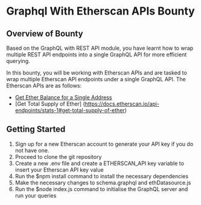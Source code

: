 # Graphql With Etherscan APIs Bounty

## Overview of Bounty
Based on the GraphQL with REST API module, you have learnt how to wrap multiple REST API endpoints into a single GraphQL API for more efficient querying. 

In this bounty, you will be working with Etherscan APIs and are tasked to wrap multiple Etherscan API endpoints under a single GraphQL API. The Etherscan APIs are as follows:

- [Get Ether Balance for a Single Address](https://docs.etherscan.io/api-endpoints/accounts#get-ether-balance-for-a-single-address)
- [Get Total Supply of Ether] (https://docs.etherscan.io/api-endpoints/stats-1#get-total-supply-of-ether) 

## Getting Started
1. Sign up for a new Etherscan account to generate your API key if you do not have one. 
2. Proceed to clone the git repository 
3. Create a new .env file and create a ETHERSCAN_API key variable to insert your Etherscan API key value
4. Run the $npm install command to install the necessary dependencies
5. Make the necessary changes to schema.graphql and ethDatasource.js
6. Run the $node index.js command to initialise the GraphQL server and run your queries


